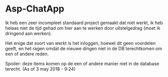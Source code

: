 # Asp-ChatApp

Ik heb een zeer incompleet standaard project gemaakt dat niet werkt, 
ik heb helaas niet de tijd gehad om hier aan te werken door uitstelgedrag (moet ik dringend aan werken).

Het enige dat soort van werkt is het inloggen, hoewel dit geen voordelen geeft, en het ragen omdat de nieuwe 
dingen niet in de DB terechtkomen om een of andere reden.

Spoiler: deze items komen op de een of andere manier niet in de database terecht. (As of 3 may 2018 - 9:24)

